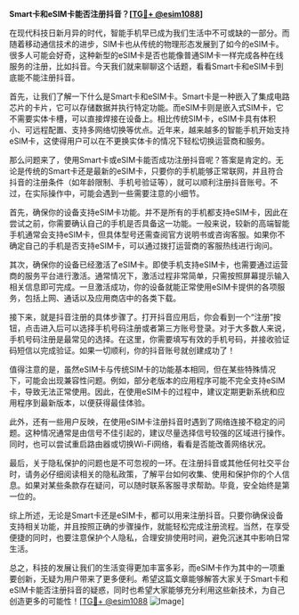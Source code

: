 **Smart卡和eSIM卡能否注册抖音？[[TG💪+ @esim1088](https://t.me/s/esim1088)]**

在现代科技日新月异的时代，智能手机早已成为我们生活中不可或缺的一部分。而随着移动通信技术的进步，SIM卡也从传统的物理形态发展到了如今的eSIM卡。很多人可能会好奇，这种新型的eSIM卡是否也能像普通SIM卡一样完成各种在线服务的注册，比如抖音。今天我们就来聊聊这个话题，看看Smart卡和eSIM卡到底能不能注册抖音。

首先，让我们了解一下什么是Smart卡和eSIM卡。Smart卡是一种嵌入了集成电路芯片的卡片，它可以存储数据并执行特定功能。而eSIM卡则是嵌入式SIM卡，它不需要实体卡槽，可以直接焊接在设备上。相比传统SIM卡，eSIM卡具有体积小、可远程配置、支持多网络切换等优点。近年来，越来越多的智能手机开始支持eSIM卡，这使得用户可以在不更换实体卡的情况下轻松切换运营商和服务。

那么问题来了，使用Smart卡或eSIM卡能否成功注册抖音呢？答案是肯定的。无论是传统的Smart卡还是最新的eSIM卡，只要你的手机能够正常联网，并且符合抖音的注册条件（如年龄限制、手机号验证等），就可以顺利注册抖音账号。不过，在实际操作中，可能会遇到一些需要注意的小细节。

首先，确保你的设备支持eSIM卡功能。并不是所有的手机都支持eSIM卡，因此在尝试之前，你需要确认自己的手机是否具备这一功能。一般来说，较新的高端智能手机通常会支持eSIM卡，但具体型号还需查阅官方说明书或咨询客服。如果你不确定自己的手机是否支持eSIM卡，可以通过拨打运营商的客服热线进行询问。

其次，确保你的设备已经激活了eSIM卡。即使手机支持eSIM卡，也需要通过运营商的服务平台进行激活。通常情况下，激活过程非常简单，只需按照屏幕提示输入相关信息即可完成。一旦激活成功，你的设备就能正常使用eSIM卡提供的各项服务，包括上网、通话以及应用商店中的各类下载。

接下来，就是抖音注册的具体步骤了。打开抖音应用后，你会看到一个“注册”按钮，点击进入后可以选择手机号码注册或者第三方账号登录。对于大多数人来说，手机号码注册是最常见的选择。在这里，你需要填写有效的手机号码，并接收验证码短信以完成验证。如果一切顺利，你的抖音账号就创建成功了！

值得注意的是，虽然eSIM卡与传统SIM卡的功能基本相同，但在某些特殊情况下，可能会出现兼容性问题。例如，部分老版本的应用程序可能不完全支持eSIM卡，导致无法正常使用。因此，在使用eSIM卡的过程中，建议定期更新系统和应用程序到最新版本，以便获得最佳体验。

此外，还有一些用户反映，在使用eSIM卡注册抖音时遇到了网络连接不稳定的问题。这种情况通常是由信号不佳引起的，建议尽量选择信号较强的区域进行操作。同时，也可以尝试重启路由器或切换Wi-Fi网络，看看是否能改善网络状况。

最后，关于隐私保护的问题也是不可忽视的一环。在注册抖音或其他任何社交平台时，请务必仔细阅读相关的隐私政策，了解平台如何收集、使用和保护你的个人信息。如果对某些条款存在疑问，可以随时联系客服寻求帮助。毕竟，安全始终是第一位的。

综上所述，无论是Smart卡还是eSIM卡，都可以用来注册抖音。只要你确保设备支持相关功能，并且按照正确的步骤操作，就能轻松完成注册流程。当然，在享受便捷的同时，也要注意保护个人隐私，合理安排使用时间，避免沉迷其中影响日常生活。

总之，科技的发展让我们的生活变得更加丰富多彩，而eSIM卡作为其中的一项重要创新，无疑为用户带来了更多便利。希望这篇文章能够解答大家关于Smart卡和eSIM卡能否注册抖音的疑惑，同时也希望大家能够充分利用这些新技术，为自己创造更多的可能性！[[TG💪+ @esim1088](https://t.me/s/esim1088) ![Image](https://i.postimg.cc/4NQfJmqS/Snipaste-2025-05-13-00-14-12.png)]